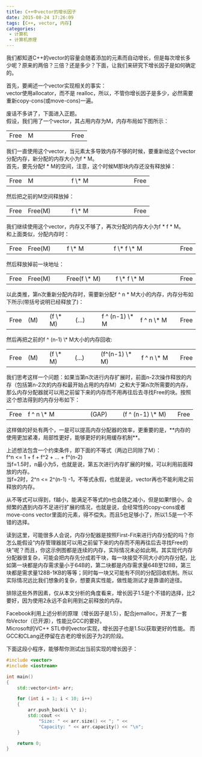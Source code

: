 ```yaml
---
title: C++中vector的增长因子
date: 2015-08-24 17:26:09
tags: [C++, vector, 内存]
categories:
 - 计算机
 - 计算机原理
---
```

我们都知道C++的vector的容量会随着添加的元素而自动增长，但是每次增长多少呢？原来的两倍？三倍？还是多少？下面，让我们来研究下增长因子是如何确定的。

首先，要阐述一个vector实现相关的事实：  
vector使用allocator，而不是 realloc，所以，不管你增长因子是多少，必然需要重新copy-cons(或move-cons)一遍。

废话不多讲了，下面进入正题。  
假设，我们用了一个vector，其占用内存为M，内存布局如下图所示：
<table>
<tr>
<td>Free</td><td style="width:100px">M</td><td>Free</td>
</tr>
</table>

我们一直使用这个vector，当元素太多导致内存不够的时候，要重新给这个vector分配内存，新分配的内存大小为f \* M。  
首先，要先分配f \* M的空间，注意，这个时候M那块内存还没有释放掉：  
<table>
<tr>
<td>Free</td><td style="width:100px">M</td><td style="width:150px">f \* M</td><td>Free</td>
</tr>
</table>

然后把之前的M空间释放掉：  
<table>
<tr>
<td>Free</td><td style="width:100px">Free(M)</td><td style="width:150px">f \* M</td><td>Free</td>
</tr>
</table>

我们继续使用这个vector，内存又不够了，再次分配的内存大小为f \* f \* M。  
和上面类似，分配内存时：
<table>
<tr>
<td>Free</td><td style="width:100px">Free(M)</td><td style="width:150px">f \* M</td><td style="width:225px">f \* f \* M</td><td>Free</td>
</tr>
</table>
然后释放掉前一块地址：    
<table>
<tr>
<td>Free</td><td style="width:100px">Free(M)</td><td style="width:150px">Free(f \* M)</td><td style="width:225px">f \* f \* M</td><td>Free</td>
</tr>
</table>

以此类推，第n次重新分配内存时，需要新分配f ^ n \* M大小的内存，内存分布如下所示(带括号说明已经释放了)：  
<table>
<tr>
<td>Free</td><td style="width:50px">(M)</td><td style="width:70px">(f \* M)</td><td style="width:70px">(...)</td><td style="width:120px">f ^ (n-1) \* M</td><td style="width:130px">f ^ n \* M</td><td>Free</td>
</tr>
</table>
然后再把之前的f ^ (n-1) \* M大小的内存回收:  
<table>
<tr>
<td>Free</td><td style="width:50px">(M)</td><td style="width:70px">(f \* M)</td><td style="width:70px">(...)</td><td style="width:120px">(f^(n-1) \* M)</td><td style="width:130px">f ^ n \* M</td><td>Free</td>
</tr>
</table>

我们思考这样一个问题：如果当第n次进行内存扩展时，前面n-2次操作释放的内存（包括第n-2次的内存和最开始占用的内存M）之和大于第n次所需要的内存，那么内存分配器就可以用之前留下来的内存而不用再往后去寻找Free的块。按照这个想法得到的内存分布如下：  
<table>
<tr>
<td>Free</td><td style="width:150px">f ^ n \* M</td><td style="width:70px">(GAP)</td><td style="width:130px">(f ^ (n-1) \* M)</td><td>Free</td>
</tr>
</table>

这样做的好处有两个，一是可以提高内存分配器的效率，更重要的是，\*\*内存的使用更加紧凑，局部性更好，能够更好的利用缓存机制\*\*。

上述想法包含一个约束条件，即下面的不等式（两边已同除了M）：  
f^n <= 1 + f + f^2 + ... + f^(n-2)  
当f=1.5时，n最小为5，也就是说，第五次进行内存扩展的时候，可以利用前面释放的内存。  
当f=2时，2^n <= 2^(n-1) -1，不等式永假，也就是说，vector再也不能利用之前释放的内存。  

从不等式可以得到，f越小，能满足不等式的n也会随之减小，但是如果f很小，会频繁的遇到内存不足进行扩展的情况，也就是说，会经常性的copy-cons或者move-cons vector里面的元素，得不偿失。而且5也足够小了，所以1.5是一个不错的选择。

读到这里，可能很多人会说，内存分配器是按照First-Fit来进行内存分配的吗？你怎么能假设“内存管理器就可以用之前留下来的内存而不用再往后去寻找Free的块”呢？而且，你这示例图都是连续的内存，实际情况未必如此啊。其实现代内存分配器很复杂，可能会把内存先分成若干块，每一块接受不同大小的内存分配，比如第一块都是内存需求量小于64B的，第二块都是内存需求量64B至128B，第三块都是需求量128B-1KB的等等；同时每一块又可能有不同的分配回收机制。所以实际情况远比我们想象的复杂，想要真实性能，做性能测试才是靠谱的途径。

排除这些外界因素，仅从本文分析的角度看来，增长因子1.5是个不错的选择，比2要好，因为使用2永远不会利用到之前释放的内存。

Facebook利用上述分析的原理（增长因子是1.5），配合jemalloc，开发了一套fbVector（已开源），性能比GCC的要好。  
Microsoft的VC++ STL中的vector实现，增长因子也是1.5以获取更好的性能。
而GCC和CLang还停留在古老的增长因子为2的阶段。

下面这段小程序，能够帮你测试出当前实现的增长因子：  
``` cpp
#include <vector>
#include <iostream>

int main()
{
	std::vector<int> arr;

	for (int i = 1; i < 10; i++)
	{
		arr.push_back(i \* i);
		std::cout <<
			"Size: " << arr.size() << "; " <<
			"Capacity: " << arr.capacity() << "\n";
	}

	return 0;
}
```